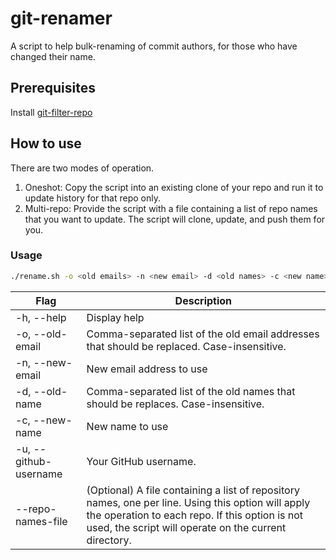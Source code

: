# git-renamer
A script to help bulk-renaming of commit authors, for those who have changed their name. 

## Prerequisites
Install [git-filter-repo](https://github.com/newren/git-filter-repo)

## How to use
There are two modes of operation.
1. Oneshot: Copy the script into an existing clone of your repo and run it to update history for that repo only.
2. Multi-repo: Provide the script with a file containing a list of repo names that you want to update. The script will clone, update, and push them for you.

### Usage
```bash
./rename.sh -o <old emails> -n <new email> -d <old names> -c <new name> -u <username> [--repo-names-file=<filename>]
```

|Flag|Description|
|----|-----------|
|-h, --help|Display help|
|-o, --old-email|Comma-separated list of the old email addresses that should be replaced. Case-insensitive.|
|-n, --new-email|New email address to use|
|-d, --old-name|Comma-separated list of the old names that should be replaces. Case-insensitive.|
|-c, --new-name|New name to use|
|-u, --github-username|Your GitHub username.|
|--repo-names-file|(Optional) A file containing a list of repository names, one per line. Using this option will apply the operation to each repo. If this option is not used, the script will operate on the current directory.|
